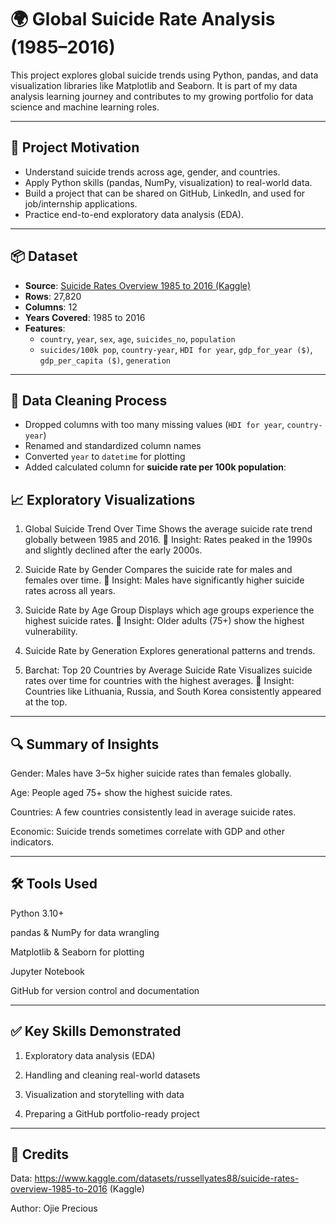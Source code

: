 # 🌍 Global Suicide Rate Analysis (1985–2016)

This project explores global suicide trends using Python, pandas, and data visualization libraries like Matplotlib and Seaborn. It is part of my data analysis learning journey and contributes to my growing portfolio for data science and machine learning roles.

---

## 🎯 Project Motivation

- Understand suicide trends across age, gender, and countries.
- Apply Python skills (pandas, NumPy, visualization) to real-world data.
- Build a project that can be shared on GitHub, LinkedIn, and used for job/internship applications.
- Practice end-to-end exploratory data analysis (EDA).

---

## 📦 Dataset

- **Source**: [Suicide Rates Overview 1985 to 2016 (Kaggle)](https://www.kaggle.com/datasets/russellyates88/suicide-rates-overview-1985-to-2016)
- **Rows**: 27,820
- **Columns**: 12
- **Years Covered**: 1985 to 2016
- **Features**:
  - `country`, `year`, `sex`, `age`, `suicides_no`, `population`
  - `suicides/100k pop`, `country-year`, `HDI for year`, `gdp_for_year ($)`, `gdp_per_capita ($)`, `generation`

---

## 🧹 Data Cleaning Process

- Dropped columns with too many missing values (`HDI for year`, `country-year`)
- Renamed and standardized column names
- Converted `year` to `datetime` for plotting
- Added calculated column for **suicide rate per 100k population**:


## 📈 Exploratory Visualizations
1. Global Suicide Trend Over Time
Shows the average suicide rate trend globally between 1985 and 2016.
📍 Insight: Rates peaked in the 1990s and slightly declined after the early 2000s.

2. Suicide Rate by Gender
Compares the suicide rate for males and females over time.
📍 Insight: Males have significantly higher suicide rates across all years.

3. Suicide Rate by Age Group
Displays which age groups experience the highest suicide rates.
📍 Insight: Older adults (75+) show the highest vulnerability.

4. Suicide Rate by Generation
Explores generational patterns and trends.

5. Barchat: Top 20 Countries by Average Suicide Rate
Visualizes suicide rates over time for countries with the highest averages.
📍 Insight: Countries like Lithuania, Russia, and South Korea consistently appeared at the top.

---

## 🔍 Summary of Insights
Gender: Males have 3–5x higher suicide rates than females globally.

Age: People aged 75+ show the highest suicide rates.

Countries: A few countries consistently lead in average suicide rates.

Economic: Suicide trends sometimes correlate with GDP and other indicators.

---

## 🛠️ Tools Used
Python 3.10+

pandas & NumPy for data wrangling

Matplotlib & Seaborn for plotting

Jupyter Notebook

GitHub for version control and documentation

---

## ✅ Key Skills Demonstrated
1. Exploratory data analysis (EDA)

2. Handling and cleaning real-world datasets

3. Visualization and storytelling with data

4. Preparing a GitHub portfolio-ready project

---

## 📘 Credits
Data: https://www.kaggle.com/datasets/russellyates88/suicide-rates-overview-1985-to-2016 (Kaggle)

Author: Ojie Precious







